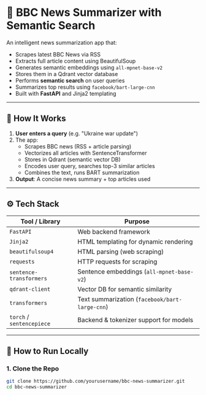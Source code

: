 # 📰 BBC News Summarizer with Semantic Search 

An intelligent news summarization app that:
- Scrapes latest BBC News via RSS
- Extracts full article content using BeautifulSoup
- Generates semantic embeddings using `all-mpnet-base-v2`
- Stores them in a Qdrant vector database
- Performs **semantic search** on user queries
- Summarizes top results using `facebook/bart-large-cnn`
- Built with **FastAPI** and Jinja2 templating

---

## 🧠 How It Works

1. **User enters a query** (e.g. "Ukraine war update")
2. The app:
   - Scrapes BBC news (RSS + article parsing)
   - Vectorizes all articles with SentenceTransformer
   - Stores in Qdrant (semantic vector DB)
   - Encodes user query, searches top-3 similar articles
   - Combines the text, runs BART summarization
3. **Output**: A concise news summary + top articles used

---

## ⚙️ Tech Stack

| Tool / Library            | Purpose                                 |
|---------------------------|------------------------------------------|
| `FastAPI`                 | Web backend framework                    |
| `Jinja2`                  | HTML templating for dynamic rendering    |
| `beautifulsoup4`          | HTML parsing (web scraping)              |
| `requests`                | HTTP requests for scraping               |
| `sentence-transformers`   | Sentence embeddings (`all-mpnet-base-v2`)|
| `qdrant-client`           | Vector DB for semantic similarity        |
| `transformers`            | Text summarization (`facebook/bart-large-cnn`) |
| `torch` / `sentencepiece` | Backend & tokenizer support for models   |

---

## 🚀 How to Run Locally

### 1. Clone the Repo

```bash
git clone https://github.com/yourusername/bbc-news-summarizer.git
cd bbc-news-summarizer
